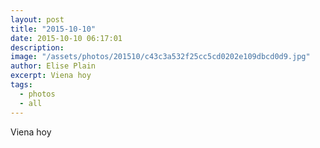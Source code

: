 ```yaml
---
layout: post
title: "2015-10-10"
date: 2015-10-10 06:17:01
description: 
image: "/assets/photos/201510/c43c3a532f25cc5cd0202e109dbcd0d9.jpg"
author: Elise Plain
excerpt: Viena hoy
tags: 
  - photos
  - all
---
```


Viena hoy
<p></p>
